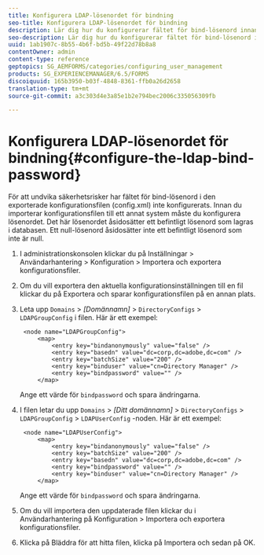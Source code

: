 ```yaml
---
title: Konfigurera LDAP-lösenordet för bindning
seo-title: Konfigurera LDAP-lösenordet för bindning
description: Lär dig hur du konfigurerar fältet för bind-lösenord innan du importerar konfigurationsfilen till ett annat system.
seo-description: Lär dig hur du konfigurerar fältet för bind-lösenord innan du importerar konfigurationsfilen till ett annat system.
uuid: 1ab1907c-8b55-4b6f-bd5b-49f22d78b8a8
contentOwner: admin
content-type: reference
geptopics: SG_AEMFORMS/categories/configuring_user_management
products: SG_EXPERIENCEMANAGER/6.5/FORMS
discoiquuid: 165b3950-b03f-4848-8361-ffb0a26d2658
translation-type: tm+mt
source-git-commit: a3c303d4e3a85e1b2e794bec2006c335056309fb

---
```



# Konfigurera LDAP-lösenordet för bindning{#configure-the-ldap-bind-password}

För att undvika säkerhetsrisker har fältet för bind-lösenord i den exporterade konfigurationsfilen (config.xml) inte konfigurerats. Innan du importerar konfigurationsfilen till ett annat system måste du konfigurera lösenordet. Det här lösenordet åsidosätter ett befintligt lösenord som lagras i databasen. Ett null-lösenord åsidosätter inte ett befintligt lösenord som inte är null.

1. I administrationskonsolen klickar du på Inställningar > Användarhantering > Konfiguration > Importera och exportera konfigurationsfiler.
1. Om du vill exportera den aktuella konfigurationsinställningen till en fil klickar du på Exportera och sparar konfigurationsfilen på en annan plats.
1. Leta upp `Domains` > *[Domännamn]* > `DirectoryConfigs` > `LDAPGroupConfig` i filen. Här är ett exempel:

   ```as3
    <node name="LDAPGroupConfig">
        <map>
            <entry key="bindanonymously" value="false" />
            <entry key="basedn" value="dc=corp,dc=adobe,dc=com" />
            <entry key="batchSize" value="200" />
            <entry key="binduser" value="cn=Directory Manager" />
            <entry key="bindpassword" value="" />
        </map>
   ```

   Ange ett värde för `bindpassword` och spara ändringarna.

1. I filen letar du upp `Domains` > *[Ditt domännamn]* > `DirectoryConfigs` > `LDAPGroupConfig` > `LDAPUserConfig` -noden. Här är ett exempel:

   ```as3
    <node name="LDAPUserConfig">
        <map>
            <entry key="bindanonymously" value="false" />
            <entry key="batchSize" value="200" />
            <entry key="basedn" value="dc=corp,dc=adobe,dc=com" />
            <entry key="bindpassword" value="" />
            <entry key="binduser" value="cn=Directory Manager" />
        </map>
   ```

   Ange ett värde för `bindpassword` och spara ändringarna.

1. Om du vill importera den uppdaterade filen klickar du i Användarhantering på Konfiguration > Importera och exportera konfigurationsfiler.
1. Klicka på Bläddra för att hitta filen, klicka på Importera och sedan på OK.

